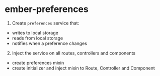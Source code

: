 # ember-preferences

1. Create `preferences` service that:
  * writes to local storage
  * reads from local storage
  * notifies when a preference changes
2. Inject the service on all routes, controllers and components
  * create preferences mixin
  * create initializer and inject mixin to Route, Controller and Component

